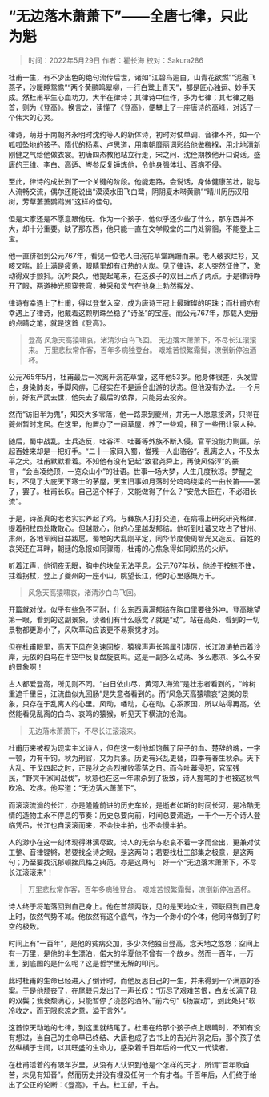 
# “无边落木萧萧下”——全唐七律，只此为魁

> 时间：2022年5月29日
> 作者：瞿长海
> 校对：Sakura286

杜甫一生，有不少出色的绝句流传后世，诸如“江碧鸟逾白，山青花欲燃”“泥融飞燕子，沙暖睡鸳鸯”“两个黄鹂鸣翠柳，一行白鹭上青天”，都是匠心独运、妙手天成。然杜甫平生心血功力，大半在律诗；其律诗中佳作，多为七律；其七律之魁首，则为《登高》。换言之，读懂了《登高》，便攀上了一座唐诗的高峰，对话了一个伟大的心灵。

律诗，萌芽于南朝齐永明时沈约等人的新体诗，初时对仗单调、音律不齐，如一个呱呱坠地的孩子。隋代的杨素、卢思道，用南朝靡丽词彩给他做襁褓，用北地清新刚健之气给他做衣裳。初唐四杰教他站立行走，宋之问、沈佺期教他开口说话。盛唐的王维、李白、高适、岑参反复锤炼他，令他身强体壮、百病不侵。

至此，律诗的成长到了一个关键的阶段。他能走路，会说话，身体健康茁壮，能与人流畅交流，偶尔还能说出“漠漠水田飞白鹭，阴阴夏木啭黄鹂”“晴川历历汉阳树，芳草萋萋鹦鹉洲”这样的佳句。

但是大家还是不愿意跟他玩。作为一个孩子，他似乎还少些了什么，那东西并不大，却十分重要。缺了那东西，他只能一直在文学殿堂的二门处徘徊，不能登上三宝。

他一直徘徊到公元767年，看见一位老人自浣花草堂蹒跚而来。老人破衣烂衫，又咳又喘，脸上满是疲惫，眼睛里却有红热的火炭。见了律诗，老人突然怔住了，激动得双手颤抖。沉吟良久，他提起笔来，在这孩子的双目上点了两点。于是律诗睁开了眼，两道神光照穿苍穹，神采和灵气在他身上勃然挥发。

律诗有幸遇上了杜甫，得以登堂入室，成为唐诗王冠上最璀璨的明珠；而杜甫亦有幸遇上了律诗，他戴着这颗明珠坐稳了“诗圣”的宝座。而公元767年，那载入史册的点睛之笔，就是这首《登高》。

> 登高
> 风急天高猿啸哀，渚清沙白鸟飞回。
> 无边落木萧萧下，不尽长江滚滚来。
> 万里悲秋常作客，百年多病独登台。
> 艰难苦恨繁霜鬓，潦倒新停浊酒杯。

公元765年5月，杜甫最后一次离开浣花草堂，这年他53岁。他身体很差，头发雪白，身染肺炎，手脚风痹，已经实在不是适合出游的状态。但他没有办法。一个月前，好友严武去世，他失去了最后的依靠，只能另去投奔。

然而“访旧半为鬼”，知交大多零落，他一路来到夔州，并无一人愿意接济，只得在夔州暂时定居。在这里，他置办了一间草屋，养了一些鸡，租了一些田让家人种。

随后，蜀中战乱，士兵造反，吐谷浑、吐蕃等外族不断入侵，官军没能力剿匪，杀起百姓来却是一把好手。“二十一家同入蜀，惟残一人出骆谷”。乱离之人，不及太平之犬。杜甫默默看着。不知他有没有记起“致君尧舜上，再使风俗淳”的豪言，“会当凌绝顶，一览众山小”的壮语。世事一场大梦，人生几度秋凉。梦醒之时，不见了大庇天下寒士的茅屋，天宝旧事如月落时分呜呜绕梁的一曲长笛——罢了，罢了。杜甫长叹。自己这个样子，又能做得了什么？“安危大臣在，不必泪长流”。

于是，诗圣真的老老实实养起了鸡，与彝族人打打交道，在病榻上研究研究格律，提着拐杖四处散散心。但越散心，他的心里越发郁结。他听到吐蕃又攻占了甘州、肃州，各地军阀日益跋扈，蜀地的大乱刚平定，同华节度使周智光又造反。百姓的哀哭还在耳畔，朝廷的急报如同骤雨，杜甫的心焦急得如同炽热的火炉。

听着江声，他彻夜无眠，胸中的块垒无法平息。公元767年秋，他终于按捺不住，拄着拐杖，登上了夔州的一座小山。眺望长江，他的心里感慨万千。

> 风急天高猿啸哀，渚清沙白鸟飞回。

开篇就对仗。似乎有些急不可耐，什么东西满满郁结在胸口里要往外冲。登高眺望第一眼，看到的这副景象，读者们有什么感觉？就是“动”。站在高处，看到的一切景物都更渺小了，风吹草动应该更不易察觉才对。

但在杜甫眼里，高天下风在急速回旋，猿猴声声长鸣属引凄厉，长江浪涛拍击着沙岸，无依的白鸟在半空中反复盘旋哀鸣。这是一副多么动荡、多么悲凉、多么不安的景象啊！

古人都爱登高，所见则不同。“白日依山尽，黄河入海流”是壮志者看到的，“岭树重遮千里目，江流曲似九回肠”是失意者看到的。而“风急天高猿啸哀”这类的景象，只存在于乱离人的心里。风动，幡动，心在动。心系家国，所以站得再高，依然能看见乱离的白鸟、哀鸣的猿猴，听见天下横流的沧海。

> 无边落木萧萧下，不尽长江滚滚来。

杜甫历来被视为现实主义诗人，但在这一刻他却饱蘸了屈子的血、楚辞的魂，一字一顿，力有千钧。秋为刑官，又为兵象。历史有兴乱更替，四季有春生秋杀。天下大乱、干戈四起之时，正是秋之余烈摧败零落之日。而今吐蕃侵犯，官军残民，“野哭千家闻战伐”，秋意也在这一年肃杀到了极致，诗人握笔的手也被这秋气吹冷、吹疼。他写道：“无边落木萧萧下”。

而滚滚流淌的长江，亦是隆隆前进的历史车轮，是逝者如斯的时间长河，是冷酷无情的造物主永不停息的节奏：历史总要向前，时间总要流逝，一千个一万个诗人登临凭吊，长江也自滚滚而来，不会快半拍，也不会慢半拍。

人的渺小在这一刻体现得淋漓尽致，诗人的无奈与悲哀不着一字而全出，更兼对仗工整、音律铿锵，若要找全诗之眼，是这两句；若要找杜工部集之极意，是这两句；乃至要找沉郁顿挫风格之典范，亦是这两句：好一个“无边落木萧萧下，不尽长江滚滚来”！

> 万里悲秋常作客，百年多病独登台。
> 艰难苦恨繁霜鬓，潦倒新停浊酒杯。

诗人终于将笔落回到自己身上。他在首颔两联，见的是天地众生，颈联回到自己身上时，依然气势不减。他依然有这个底气，作为一个渺小的个体，他同样做到了时空的极致。

时间上有“一百年”，是他的贫病交加，多少次他独自登高，念天地之悠悠；空间上有一万里，是他的半生漂泊，偌大的华夏他不曾有一个故乡。然而一百年，一万里，到底图的是什么呢？这是哲学里无解的叩问。

此时杜甫的生命已经进入了倒计时，而他反思自己的一生，并未得到一个满意的答案。于是他颓丧了，在尾联只发出了一声长叹：“历尽了艰难苦恨，白发长满了我的双鬓；我衰颓满心，只能暂停了浇愁的酒杯。”前六句“飞扬震动”，到此处只“软冷收之，而无限悲凉之意，溢于言外”。

这首惊天动地的七律，到这里就结尾了。杜甫在给那个孩子点上眼睛时，不知有没有想过，当自己的生命早已终结、大唐也成了古书上的吉光片羽之后，那个孩子依然纵横于世间，以其旺盛的生命力，感染着千百年后的一代又一代读者。

在杜甫活着的有限年岁里，从没有人认识到他是个怎样的天才，所谓“百年歌自苦，未见有知音”。然而历史并没有埋没任何一个有才者。千百年后，人们终于给出了公正的论断：《登高》，千古。杜工部，千古。
